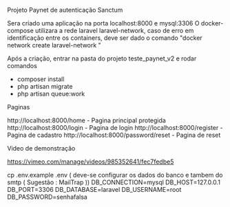 Projeto Paynet de autenticação Sanctum

Sera criado uma aplicação na porta 
localhost:8000 e mysql:3306
O docker-compose utilizara 
a rede laravel laravel-network,
caso de erro em identificação 
entre os containers, deve ser dado o comando "docker network create laravel-network
"

Após a criação, entrar na pasta do projeto teste_paynet_v2 e rodar comandos
- composer install
- php artisan migrate
- php artisan queue:work

Paginas 

http://localhost:8000/home - Pagina principal protegida
http://localhost:8000/login - Pagina de login
http://localhost:8000/register - Pagina de cadastro
http://localhost:8000/password/reset - Pagina de reset

Video de demonstração

https://vimeo.com/manage/videos/985352641/fec7fedbe5

cp .env.example .env
( deve-se configurar os dados do banco e tambem do smtp ( Sugestão : MailTrap ))
DB_CONNECTION=mysql
DB_HOST=127.0.0.1
DB_PORT=3306
DB_DATABASE=laravel
DB_USERNAME=root
DB_PASSWORD=senhafalsa

